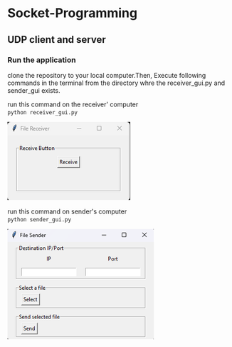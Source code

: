 # Socket-Programming

## UDP client and server

### Run the application

clone the repository to your local computer.Then, Execute following commands in the terminal from the directory whre the receiver_gui.py and sender_gui exists.

run this command on the receiver' computer<br/>
`python receiver_gui.py`<br/>

<img src="/assets/receiver.png">

run this command on sender's computer</br>
`python sender_gui.py`<br/>

<img src="/assets/sender.png">
